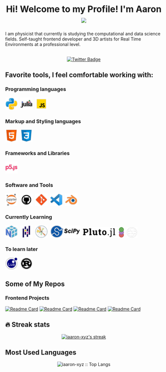 <div id="header" align="center">
    <h1>
        Hi! Welcome to my Profile! I'm Aaron
        <img src="https://media.giphy.com/media/hvRJCLFzcasrR4ia7z/giphy.gif" width="28">
    </h1>
    <p align="left">I am physicist that currently is studying the computational and data science fields. Self-taught frontend developer and 3D artists for Real Time Environments at a professional level.</p>
</div>

<br>

<div id="badges" align="center">
    <a href="https://twitter.com/iaaron_xyz">
        <img src="https://img.shields.io/twitter/url?label=My%20Twitter&style=social&url=https%3A%2F%2Ftwitter.com%2Fiaaron_xyz" alt="Twitter Badge">
    </a>
</div>


## Favorite tools, I feel comfortable working with:
### Programming languages
<div>
        <img src="./images/icons/python.png" title="Python 3" alt="Python" height="40"/>&nbsp;
        <img src="./images/icons/julia.png" title="julia" alt="julia" height="40"/>&nbsp;
        <img src="./images/icons/javascript.png" title="JavaScript" alt="javascript" height="40"/>&nbsp;
</div>

### Markup and Styling languages
<div>
        <img src="./images/icons/html.png" title="HTML5" alt="HTML" height="40"/>&nbsp;
        <img src="./images/icons/css3.png" title="CSS3" alt="CSS" height="40"/>&nbsp;
</div>

### Frameworks and Libraries
<div>
        <img src="./images/icons/p5js.png" title="p5js" alt="p5js" height="40"/>&nbsp;
</div>

### Software and Tools
<div>
        <img src="./images/icons/jupyter.png" title="jupyter notebooks" alt="jupyter notebooks" width="40" height="40"/>&nbsp;
        <img src="./images/icons/github.png" title="Github" alt="Github" width="40" height="40"/>&nbsp;
        <img src="./images/icons/git.png" title="Git" alt="Git" width="40" height="40"/>&nbsp;
        <img src="./images/icons/vscode.png" title="VS Code" alt="VSCode" width="40" height="40"/>&nbsp;
        <img src="./images/icons/blender.png" title="Blender" alt="blender" width="40" height="40"/>&nbsp;
</div>

### Currently Learning
<div>
        <img src="./images/icons/numpy.png" title="Numpy" alt="Numpy" height="40"/>&nbsp;
        <img src="./images/icons/pandas.png" title="Pandas" alt="Pandas" height="40"/>&nbsp;
        <img src="./images/icons/matplotlib2.png" title="Matplotlib" alt="Matplotlib" height="40"/>&nbsp;
        <img src="./images/icons/scipy.png" title="Scipy" alt="Scipy" height="40"/>&nbsp;
        <img src="./images/icons/plutojl2.png" title="Pluto.jl" alt="Pluto.jl" height="35"/>&nbsp;
        <img src="./images/icons/qiskit.png" title="Qiskit" alt="Qiskit" alt="Pluto.jl" height="35"/>&nbsp;
</div>

### To learn later
<div>
        <img src="./images/icons/lua.png" title="Lua" alt="Lua" height="40"/>&nbsp;
        <img src="./images/icons/rust.png" title="Rust" alt="Rust" height="40"/>&nbsp;
</div>

## Some of My Repos
### Frontend Projects
[![Readme Card](https://github-readme-stats.vercel.app/api/pin/?username=iaaron-xyz&repo=iaaron-xyz.github.io&title_color=fff&icon_color=f9f9f9&text_color=ffffff&bg_color=30,FC5C7D,6A82FB)](https://github.com/iaaron-xyz/iaaron-xyz.github.io)
[![Readme Card](https://github-readme-stats.vercel.app/api/pin/?username=iaaron-xyz&repo=calculator&title_color=fff&icon_color=f9f9f9&text_color=ffffff&bg_color=30,FC5C7D,6A82FB)](https://github.com/iaaron-xyz/calculator)
[![Readme Card](https://github-readme-stats.vercel.app/api/pin/?username=iaaron-xyz&repo=etch-a-sketch&title_color=fff&icon_color=f9f9f9&text_color=ffffff&bg_color=30,FC5C7D,6A82FB)](https://github.com/iaaron-xyz/etch-a-sketch)
[![Readme Card](https://github-readme-stats.vercel.app/api/pin/?username=iaaron-xyz&repo=rock-paper-scissors&title_color=fff&icon_color=f9f9f9&text_color=ffffff&bg_color=30,FC5C7D,6A82FB)](https://github.com/iaaron-xyz/rock-paper-scissors)

## :fire: Streak stats
<p align="center">
  <a href="https://github.com/iaaron-xyz/github-readme-streak-stats">
    <img title="🔥 Get streak stats for your profile at git.io/streak-stats" alt="iaaron-xyz's streak" src="https://streak-stats.demolab.com/?user=iaaron-xyz&theme=horizon&hide_border=true"/>
  </a>
</p>

## Most Used Languages
<p align="center"><img src="https://github-readme-stats.vercel.app/api/top-langs/?username=iaaron-xyz&langs_count=10&theme=tokyonight&layout=compact" alt="iaaron-xyz :: Top Langs" /></p>

